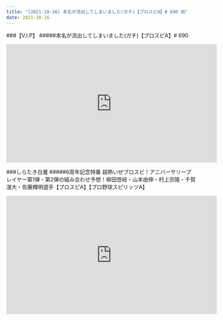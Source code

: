 ```yaml
---
title: "[2021-10-16] 本名が流出してしまいました(ガチ)【プロスピA】# 690 他"
date: 2021-10-16
---
```

###【V.I.P】
#####本名が流出してしまいました(ガチ)【プロスピA】# 690
<iframe width="560" height="315" src="https://www.youtube.com/embed/h9XEvB-R7m4" frameborder="0" allow="accelerometer; autoplay; clipboard-write; encrypted-media; gyroscope; picture-in-picture" allowfullscreen></iframe>

###しらたき白瀧
#####6周年記念特番 超熱いぜプロスピ！アニバーサリープレイヤー第1弾・第2弾の組み合わせ予想！柳田悠岐・山本由伸・村上宗隆・千賀滉大・佐藤輝明選手【プロスピA】【プロ野球スピリッツA】
<iframe width="560" height="315" src="https://www.youtube.com/embed/cIxpTaGcOYI" frameborder="0" allow="accelerometer; autoplay; clipboard-write; encrypted-media; gyroscope; picture-in-picture" allowfullscreen></iframe>

